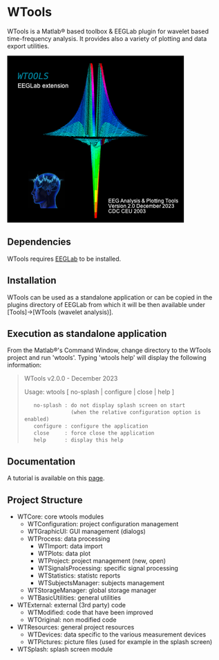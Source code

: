 
# WTools
WTools is a Matlab® based toolbox & EEGLab plugin for wavelet based time-frequency analysis.
It provides also a variety of plotting and data export utilities.

![WTools Splash](WTResources/WTPictures/WtoolsFullSplash.png)

## Dependencies
WTools requires [EEGLab](https://eeglab.org) to be installed. 

## Installation
WTools can be used as a standalone application or can be copied in the plugins directory
of EEGLab from which it will be then available under [Tools]->[WTools (wavelet analysis)].

## Execution as standalone application
From the Matlab®'s Command Window, change directory to the WTools project and run 'wtools'.
Typing 'wtools help' will display the following information:

> WTools v2.0.0 - December 2023
>
> Usage: wtools [ no-splash | configure | close | help ]
>
>        no-splash : do not display splash screen on start
>                    (when the relative configuration option is enabled)
>        configure : configure the application
>        close     : force close the application
>        help      : display this help

## Documentation
A tutorial is available on this [page](https://github.com/cogdevtools/WTools/wiki/WTools-tutorial).

## Project Structure
+ WTCore: core wtools modules
  + WTConfiguration: project configuration management
  + WTGraphicUI: GUI management (dialogs)
  + WTProcess: data processing
    + WTImport: data import
    + WTPlots: data plot
    + WTProject: project management (new, open)
    + WTSignalsProcessing: specific signal processing
    + WTStatistics: statistc reports
    + WTSubjectsManager: subjects management
  + WTStorageManager: global storage manager
  + WTBasicUtilities: general utilities
+ WTExternal: external (3rd party) code
  + WTModified: code that have been improved
  + WTOriginal: non modified code
+ WTResources: general project resources
  + WTDevices: data specific to the various measurement devices
  + WTPictures: picture files (used for example in the splash screen) 
+ WTSplash: splash screen module   
